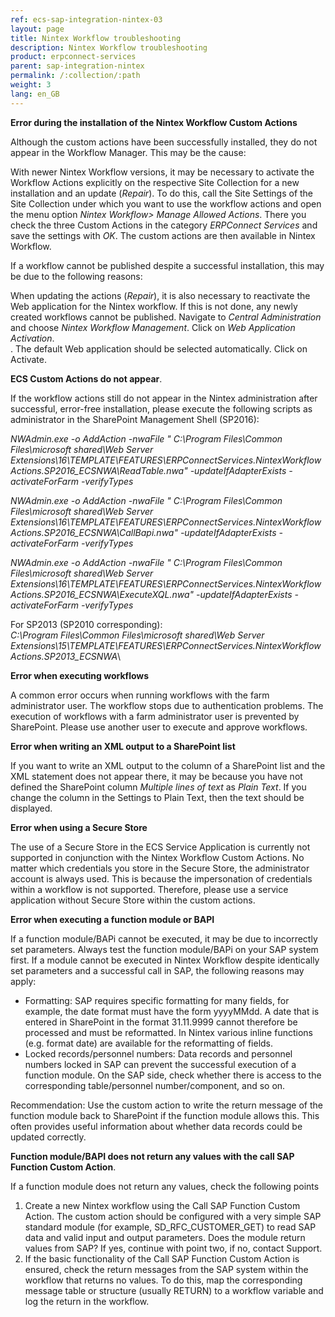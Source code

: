 ```yaml
---
ref: ecs-sap-integration-nintex-03
layout: page
title: Nintex Workflow troubleshooting
description: Nintex Workflow troubleshooting
product: erpconnect-services
parent: sap-integration-nintex
permalink: /:collection/:path
weight: 3
lang: en_GB
---
```


**Error during the installation of the Nintex Workflow Custom Actions**

Although the custom actions have been successfully installed, they do not appear in the Workflow Manager. This may be the cause: 

With newer Nintex Workflow versions, it may be necessary to activate the Workflow Actions explicitly on the respective Site Collection for a new installation and an update (*Repair*). To do this, call the Site Settings of the Site Collection under which you want to use the workflow actions and open the menu option *Nintex Workflow> Manage Allowed Actions*. There you check the three Custom Actions in the category *ERPConnect Services* and save the settings with *OK*. The custom actions are then available in Nintex Workflow. 

If a workflow cannot be published despite a successful installation, this may be due to the following reasons:

When updating the actions (*Repair*), it is also necessary to reactivate the Web application for the Nintex workflow. If this is not done, any newly created workflows cannot be published. Navigate to *Central Administration* and choose *Nintex Workflow Management*. Click on *Web Application Activation*.<br>.
The default Web application should be selected automatically. Click on Activate.

**ECS Custom Actions do not appear**.

If the workflow actions still do not appear in the Nintex administration after successful, error-free installation, please execute the following scripts as administrator in the SharePoint Management Shell (SP2016):

*NWAdmin.exe -o AddAction -nwaFile " C:\Program Files\Common Files\microsoft shared\Web Server Extensions\16\TEMPLATE\FEATURES\ERPConnectServices.NintexWorkflowActions.SP2016_ECSNWA\ReadTable.nwa" -updateIfAdapterExists -activateForFarm -verifyTypes*

*NWAdmin.exe -o AddAction -nwaFile " C:\Program Files\Common Files\microsoft shared\Web Server Extensions\16\TEMPLATE\FEATURES\ERPConnectServices.NintexWorkflowActions.SP2016_ECSNWA\CallBapi.nwa" -updateIfAdapterExists -activateForFarm -verifyTypes*

*NWAdmin.exe -o AddAction -nwaFile " C:\Program Files\Common Files\microsoft shared\Web Server Extensions\16\TEMPLATE\FEATURES\ERPConnectServices.NintexWorkflowActions.SP2016_ECSNWA\ExecuteXQL.nwa" -updateIfAdapterExists -activateForFarm -verifyTypes*

For SP2013 (SP2010 corresponding): <br>
*C:\Program Files\Common Files\microsoft shared\Web Server Extensions\15\TEMPLATE\FEATURES\ERPConnectServices.NintexWorkflowActions.SP2013_ECSNWA*\

            
 
**Error when executing workflows**

A common error occurs when running workflows with the farm administrator user. The workflow stops due to authentication problems. The execution of workflows with a farm administrator user is prevented by SharePoint. Please use another user to execute and approve workflows.   

**Error when writing an XML output to a SharePoint list**

If you want to write an XML output to the column of a SharePoint list and the XML statement does not appear there, it may be because you have not defined the SharePoint column *Multiple lines of text* as *Plain Text*. If you change the column in the Settings to Plain Text, then the text should be displayed. 

**Error when using a Secure Store** 

The use of a Secure Store in the ECS Service Application is currently not supported in conjunction with the Nintex Workflow Custom Actions. No matter which credentials you store in the Secure Store, the administrator account is always used. This is because the impersonation of credentials within a workflow is not supported.  Therefore, please use a service application without Secure Store within the custom actions.   


**Error when executing a function module or BAPI**

If a function module/BAPi cannot be executed, it may be due to incorrectly set parameters. Always test the function module/BAPi on your SAP system first. If a module cannot be executed in Nintex Workflow despite identically set parameters and a successful call in SAP, the following reasons may apply:

- Formatting: SAP requires specific formatting for many fields, for example, the date format must have the form yyyyMMdd. A date that is entered in SharePoint in the format 31.11.9999 cannot therefore be processed and must be reformatted. In Nintex various inline functions (e.g. format date) are available for the reformatting of fields. 
- Locked records/personnel numbers: Data records and personnel numbers locked in SAP can prevent the successful execution of a function module. On the SAP side, check whether there is access to the corresponding table/personnel number/component, and so on. 

Recommendation: Use the custom action to write the return message of the function module back to SharePoint if the function module allows this. This often provides useful information about whether data records could be updated correctly.  

**Function module/BAPI does not return any values with the call SAP Function Custom Action**.

If a function module does not return any values, check the following points

1. Create a new Nintex workflow using the Call SAP Function Custom Action. The custom action should be configured with a very simple SAP standard module (for example, SD_RFC_CUSTOMER_GET) to read SAP data and valid input and output parameters. Does the module return values from SAP? If yes, continue with point two, if no, contact Support. 
2. If the basic functionality of the Call SAP Function Custom Action is ensured, check the return messages from the SAP system within the workflow that returns no values. To do this, map the corresponding message table or structure (usually RETURN) to a workflow variable and log the return in the workflow.      

